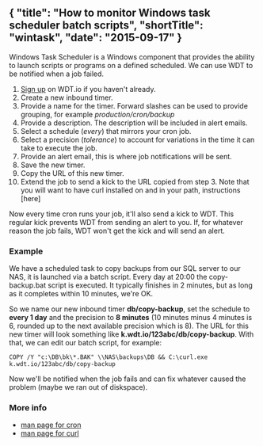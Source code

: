{
  "title": "How to monitor Windows task scheduler batch scripts",
  "shortTitle": "wintask",
  "date": "2015-09-17"
}
---
Windows Task Scheduler is a Windows component that provides the ability to launch scripts or programs on a defined scheduled. We can use WDT to be notified when a job failed.

1. [Sign up](https://wdt.io/signup) on WDT.io if you haven't already.
2. Create a new inbound timer.
  1. Provide a name for the timer.  Forward slashes can be used to provide grouping, for example *production/cron/backup*
  2. Provide a description.  The description will be included in alert emails.
  3. Select a schedule (*every*) that mirrors your cron job.
  4. Select a precision (*tolerance*) to account for variations in the time it can take to execute the job.
  5. Provide an alert email, this is where job notifications will be sent.
  6. Save the new timer.
3. Copy the URL of this new timer.
4. Extend the job to send a kick to the URL copied from step 3.  Note that you will want to have curl installed on and in your path, instructions [here]

Now every time cron runs your job, it'll also send a kick to WDT. This regular kick prevents WDT from sending an alert to you. If, for whatever reason the job fails, WDT won't get the kick and will send an alert.


### Example

We have a scheduled task to copy backups from our SQL server to our NAS, it is launched via a batch script.
Every day at 20:00 the copy-backup.bat script is executed. It typically finishes in 2 minutes, but as long as it completes within 10 minutes, we're OK.

So we name our new inbound timer **db/copy-backup**, set the schedule to **every 1 day** and the precision to **8 minutes** (10 minutes minus 4 minutes is 6, rounded up to the next available precision which is 8). The URL for this new timer will look something like **k.wdt.io/123abc/db/copy-backup**. With that, we can edit our batch script, for example:

```batch
COPY /Y "c:\DB\bk\*.BAK" \\NAS\backups\DB && C:\curl.exe k.wdt.io/123abc/db/copy-backup
```
Now we'll be notified when the job fails and can fix whatever caused the problem (maybe we ran out of diskspace).

### More info

- [man page for cron](http://linux.die.net/man/5/crontab)
- [man page for curl](http://linux.die.net/man/1/curl)
